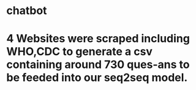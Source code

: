 # chatbot
# 4 Websites were scraped including WHO,CDC to generate a csv containing around 730 ques-ans to be feeded into our seq2seq model.
#
